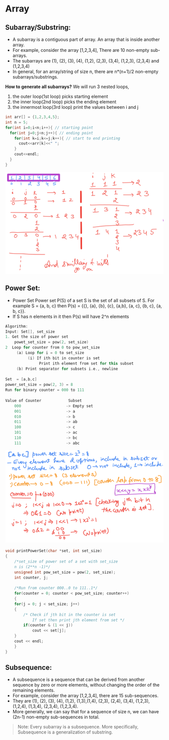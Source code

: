 # Array

## Subarray/Substring:

- A subarray is a contiguous part of array. An array that is inside another array.
- For example, consider the array [1,2,3,4], There are 10 non-empty sub-arrays.
- The subarrays are (1), (2), (3), (4), (1,2), (2,3), (3,4), (1,2,3), (2,3,4) and (1,2,3,4)
- In general, for an array/string of size n, there are n*(n+1)/2 non-empty subarrays/substrings.

**How to generate all subarrays?**
We will run 3 nested loops,
1.  the outer loop(1st loop) picks starting element
2.  the inner loop(2nd loop) picks the ending element
3.  the innermost loop(3rd loop) print the values between i and j

```cpp
int arr[] = {1,2,3,4,5};
int n = 5;
for(int i=0;i<n;i++){ // starting point
  for(int j=0;j<n;j++){ // ending point
    for(int k=i;k<=j;k++){ // start to end printing
      cout<<arr[k]<<" ";
    }
    cout<<endl;
  }
}
```

![image](https://raw.githubusercontent.com/sanheensethi/notes/main/Array/image/autodraw%203_12_2021.png?token=AIQIQB7DV3QTC752VD7SLC3BVGTCK)

## Power Set:

- Power Set Power set P(S) of a set S is the set of all subsets of S. For example S = {a, b, c} then P(s) = {{}, {a}, {b}, {c}, {a,b}, {a, c}, {b, c}, {a, b, c}}.
- If S has n elements in it then P(s) will have 2^n elements

```cpp
Algorithm:
Input: Set[], set_size
1. Get the size of power set
    powet_set_size = pow(2, set_size)
2  Loop for counter from 0 to pow_set_size
     (a) Loop for i = 0 to set_size
          (i) If ith bit in counter is set
               Print ith element from set for this subset
     (b) Print separator for subsets i.e., newline
     
Set  = [a,b,c]
power_set_size = pow(2, 3) = 8
Run for binary counter = 000 to 111

Value of Counter            Subset
    000                    -> Empty set
    001                    -> a
    010                    -> b
    011                    -> ab
    100                    -> c
    101                    -> ac
    110                    -> bc
    111                    -> abc
```

![image](https://raw.githubusercontent.com/sanheensethi/notes/main/Array/image/autodraw%203_12_2021(1).png?token=AIQIQBYCYUZYMJAY7LLZQGLBVGWA6)

```cpp
void printPowerSet(char *set, int set_size)
{
    /*set_size of power set of a set with set_size
    n is (2**n -1)*/
    unsigned int pow_set_size = pow(2, set_size);
    int counter, j;
 
    /*Run from counter 000..0 to 111..1*/
    for(counter = 0; counter < pow_set_size; counter++)
    {
    for(j = 0; j < set_size; j++)
    {
        /* Check if jth bit in the counter is set
            If set then print jth element from set */
        if(counter & (1 << j))
            cout << set[j];
    }
    cout << endl;
    }
}
```

## Subsequence:

- A subsequence is a sequence that can be derived from another sequence by zero or more elements, without changing the order of the remaining elements. 
- For example, consider the array [1,2,3,4],  there are 15 sub-sequences. 
- They are (1), (2), (3), (4), (1,2), (1,3),(1,4), (2,3), (2,4), (3,4), (1,2,3), (1,2,4), (1,3,4), (2,3,4), (1,2,3,4).
-  More generally, we can say that for a sequence of size n, we can have (2n-1) non-empty sub-sequences in total. 

> Note:  Every subarray is a subsequence. More specifically, Subsequence is a generalization of substring.
